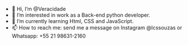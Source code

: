 - 👋 Hi, I’m @Veracidade
- 👀 I’m interested in work as a Back-end python developer.
- 🌱 I’m currently learning Html, CSS and JavaScript.
- 📫 How to reach me: send me a message on Instagram @lcssouzas or Whatsapp: +55 21 98631-2160
